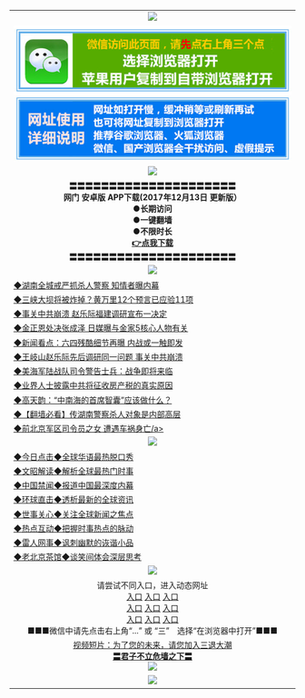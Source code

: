 <table>
<tr>
  <td align=center><img src="https://github.com/gyhhx/image-upload/blob/master/new1.jpg" />
  </td>
  </tr>
  <tr>
  <td align=center><img src="https://github.com/ogategy/image/blob/master/wechat%20advise.jpg" /></td>
  </tr>
  <tr>
    <td align=center><img src="https://github.com/gyhhx/image-upload/blob/master/gy1-wxsm.png" /></td>
  </tr>
   <tr>
    <td align=center>
 <b>〓〓〓〓〓〓〓〓〓〓〓〓〓〓〓〓〓〓〓〓〓<br/>网门  安卓版 APP下载(2017年12月13日 更新版）<br/> ●长期访问<br/> ●一键翻墙<br/>  ●不限时长<br/> 
 <a href="http://t.cn/RTkHemx">👉<b>点我下载</a><br/>〓〓〓〓〓〓〓〓〓〓〓〓〓〓〓〓〓〓〓〓〓<br/>
    </td>
    </tr>
  <tr>
    <td align=center><img src="https://github.com/gyhhx/image-upload/blob/master/yaowen.jpg" /></td>
  </tr>
      <tr>
<td align=left>
<a href="http://4534634.wx.tq.xn--lavamki-9wa.fi/show.htm?c841639&from=gyyw">◆湖南全城戒严抓杀人警察 知情者曝内幕</a><br/></td>
   </tr>
 <tr>
<td align=left>
<a href="http://4534634.wx.tq.xn--lavamki-9wa.fi/show.htm?c841584&from=gyyw">◆三峡大坝将被炸掉？黄万里12个预言已应验11项</a><br/>
</td>
   </tr>
 <tr>
<td align=left>
<a href="http://4534634.wx.tq.xn--lavamki-9wa.fi/show.htm?c841643&from=gyyw">◆事关中共崩溃 赵乐际福建调研宣布一决定</a><br/>
</td>
   </tr>
 <tr>
<td align=left>
<a href="http://4534634.wx.tq.xn--lavamki-9wa.fi/show.htm?c841621&from=gyyw">◆金正恩处决张成泽 日媒曝与金家5核心人物有关</a><br/></td>
  </tr>
  <tr>
<td align=left>
<a href="http://4534634.wx.tq.xn--lavamki-9wa.fi/show.htm?c841619&from=gyyw">◆新闻看点：六四残酷细节再曝 内战或一触即发</a><br/>
</td>
   </tr>
<tr>
<td align=left>
<a href="http://4534634.wx.tq.xn--lavamki-9wa.fi/show.htm?c841626&from=gyyw">◆王岐山赵乐际先后调研同一问题 事关中共崩溃 </a><br/></td>
   </tr>
<tr>
<td align=left>
<a href="http://4534634.wx.tq.xn--lavamki-9wa.fi/show.htm?c841605&from=gyyw">◆美海军陆战队司令警告士兵：战争即将来临</a><br/></td>
 </tr>
   </tr>
 <tr>
<td align=left>
<a href="http://4534634.wx.tq.xn--lavamki-9wa.fi/show.htm?c841598&from=gyyw">◆业界人士披露中共将征收房产税的真实原因</a><br/></td>
 </tr> 
  <tr>
<td align=left>
<a href="http://4534634.wx.tq.xn--lavamki-9wa.fi/show.htm?c841581&from=gyyw">◆高天韵：“中南海的首席智囊”应该做什么？</a><br/>
</td>
</tr>
    <tr>
<td align=left>
<a href="http://4534634.wx.tq.xn--lavamki-9wa.fi/show.htm?c841570&from=gyyw">◆【翻墙必看】传湖南警察杀人对象是内部高层</a><br/></td>
  </tr> 
     <tr>
<td align=left>
<a href="http://4534634.wx.tq.xn--lavamki-9wa.fi/show.htm?c841430&from=gyyw">◆前北京军区司令员之女 遭遇车祸身亡/a><br/></td>
  </tr>
    <tr>
    <td align=center><img src="https://github.com/gyhhx/image-upload/blob/master/shipin.jpg" /></td>
  </tr>
 <tr>
   <td align=left> 
<a href="http://4534634.wx.tq.xn--lavamki-9wa.fi/show.htm?c816850&from=gyyw">◆今日点击◆全球华语最热脱口秀</a><br/>
    </td>
  </tr>
  <tr>
   <td align=left>
<a href="http://4534634.wx.tq.xn--lavamki-9wa.fi/show.htm?c816857&from=gyyw">◆文昭解读◆解析全球最热门时事</a><br/>
    </td>
  </tr>
  <tr>
  <td align=left>
<a href="http://4534634.wx.tq.xn--lavamki-9wa.fi/show.htm?c816860&from=gyyw">◆中国禁闻◆报道中国最深度内幕</a><br/>
   </tr>
  <tr>
     <td align=left>
<a href="http://4534634.wx.tq.xn--lavamki-9wa.fi/show.htm?c816855&from=gyyw">◆环球直击◆透析最新的全球资讯</a><br/>
   </tr>
   <tr>
      <td align=left>
<a href="http://4534634.wx.tq.xn--lavamki-9wa.fi/show.htm?c816851&from=gyyw">◆世事关心◆关注全球新闻之焦点</a><br/>
   </tr>
   <tr>
     <td align=left>
<a href="http://4534634.wx.tq.xn--lavamki-9wa.fi/show.htm?c816852&from=gyyw">◆热点互动◆把握时事热点的脉动</a><br/>
   </tr>
   <tr>
      <td align=left>
<a href="http://4534634.wx.tq.xn--lavamki-9wa.fi/show.htm?c816694&from=gyyw">◆雷人网事◆讽刺幽默的诙谐小品</a><br/>
   </tr>
   <tr>
    <td align=left>
<a href="http://4534634.wx.tq.xn--lavamki-9wa.fi/show.htm?c816650&from=gyyw">◆老北京茶馆◆谈笑间体会深层思考</a><br/>
   </tr>
    <tr>
    <td align=center><img src="https://github.com/gyhhx/image-upload/blob/master/tongdao2.jpg" /></td>
  </tr>
   <tr>
    <td align=center>请尝试不同入口，进入动态网址<br/>
      <a target="_blank" href="https://s3.ap-south-1.amazonaws.com/ogatem/show.htm?from=oGateg">入口</a>
      <a target="_blank" href="https://s3.ap-northeast-2.amazonaws.com/ogates/show.htm?from=oGateg">入口</a>
      <a target="_blank" href="https://s3.amazonaws.com/ogate/show.htm?from=oGateg">入口</a><br/>
      <a target="_blank" href="https://s3-us-west-1.amazonaws.com/ogaten/show.htm?from=oGateg">入口</a>
      <a target="_blank" href="https://s3.us-east-2.amazonaws.com/ogateh/show.htm?from=oGateg">入口</a>
      <a target="_blank" href="https://s3.eu-central-1.amazonaws.com/ogatef/show.htm?from=oGateg">入口</a><br/>     
      <a target="_blank" href="https://s3.eu-west-2.amazonaws.com/ogatel/show.htm?from=oGateg">入口</a>
      <a target="_blank" href="https://s3.ca-central-1.amazonaws.com/ogatec/show.htm?from=oGateg">入口</a>
      <a target="_blank" href="https://s3-ap-southeast-2.amazonaws.com/ogatey/show.htm?from=oGateg">入口</a><br/>
      ■■■微信中请先点击右上角“...” 或 “三”　选择“在浏览器中打开”■■■<b><br/>
    </td>
  </tr>
  <tr>
  <td align=center>
  <a href="http://123247192.wx.tq.xn--lavamki-9wa.fi/show.htm?c816846_2_1&from=gySTV">视频短片：为了您的未来，请您加入三退大潮</a><br/>
      <a href="http://7657192.wx.tq.xn--lavamki-9wa.fi/show.htm?ogQuit.aspx&from=gyST"><b>〓君子不立危墙之下〓<br/></a>
      <img src="https://github.com/gyhhx/image-upload/blob/master/3t.jpg" /><br/>
      </td>
  </tr>
   <tr>
    <td align=center><img src="https://raw.githubusercontent.com/oGate2/Up/master/oGate_640.jpg"/></td>
  </tr>
</table>
